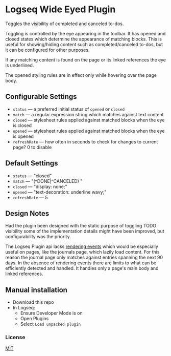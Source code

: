 # Logseq Wide Eyed Plugin

Toggles the visibility of completed and canceled to-dos.

Toggling is controlled by the eye appearing in the toolbar.  It has opened and closed states which determine the appearance of matching blocks.  This is useful for showing/hiding content such as completed/canceled to-dos, but it can be configured for other purposes.

If any matching content is found on the page or its linked references the eye is underlined.

The opened styling rules are in effect only while hovering over the page body.

## Configurable Settings
* `status` — a preferred initial status of `opened` or `closed`
* `match` — a regular expression string which matches against text content
* `closed` — stylesheet rules applied against matched blocks when the eye is closed
* `opened` — stylesheet rules applied against matched blocks when the eye is opened
* `refreshRate` — how often in seconds to check for changes to current page?  0 to disable

## Default Settings
* `status` — "closed"
* `match` — "(^DONE|^CANCELED) "
* `closed` — "display: none;"
* `opened` — "text-decoration: underline wavy;"
* `refreshRate` — 5

## Design Notes
Had the plugin been designed with the static purpose of toggling TODO visibility some of the implementation details might have been improved, but configurability was the priority.

The Logseq Plugin api lacks [rendering events](https://discuss.logseq.com/t/add-plugin-rendering-pipeline/5549) which would be especially useful on pages, like the journals page, which lazily load content.  For this reason the journal page only matches against entries spanning the next 90 days.  In the absence of rendering events there are limits to what can be efficiently detected and handled.  It handles only a page's main body and linked references.

## Manual installation
* Download this repo
* In Logseq:
  * Ensure Developer Mode is on
  * Open Plugins
  * Select `Load unpacked plugin`

### License
[MIT](./LICENSE.md)

